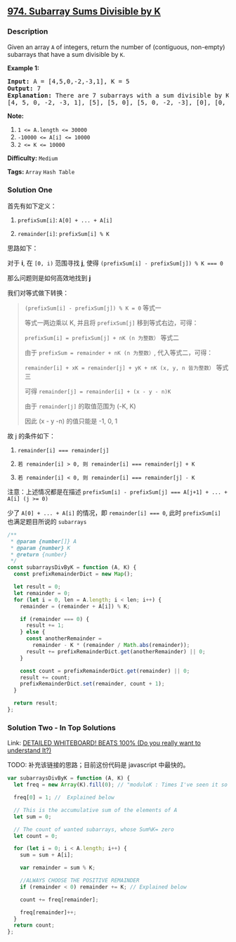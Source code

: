 ## [974. Subarray Sums Divisible by K](https://leetcode.com/problems/subarray-sums-divisible-by-k/)

### Description

<p>Given an array <code>A</code> of integers, return the number of (contiguous, non-empty) subarrays that have a sum divisible by <code>K</code>.</p>

<div>
<p><strong>Example 1:</strong></p>

<pre>
<strong>Input: </strong>A = <span id="example-input-1-1">[4,5,0,-2,-3,1]</span>, K = <span id="example-input-1-2">5</span>
<strong>Output: </strong><span id="example-output-1">7</span>
<strong>Explanation: </strong>There are 7 subarrays with a sum divisible by K = 5:
[4, 5, 0, -2, -3, 1], [5], [5, 0], [5, 0, -2, -3], [0], [0, -2, -3], [-2, -3]
</pre>

<p><strong>Note:</strong></p>

<ol>
  <li><code>1 &lt;= A.length &lt;= 30000</code></li>
  <li><code>-10000 &lt;= A[i] &lt;= 10000</code></li>
  <li><code>2 &lt;= K &lt;= 10000</code></li>
</ol>
</div>

**Difficulty:** `Medium`

**Tags:** `Array` `Hash Table`

### Solution One

首先有如下定义：

1. `prefixSum[i]`: `A[0] + ... + A[i]`

2. `remainder[i]`: `prefixSum[i] % K`

思路如下：

对于 **i**, 在 `[0, i)` 范围寻找 **j**, 使得 `(prefixSum[i] - prefixSum[j]) % K === 0`

那么问题则是如何高效地找到 **j**

我们对等式做下转换：

> `(prefixSum[i] - prefixSum[j]) % K = 0` 等式一
>
> 等式一两边乘以 K, 并且将 `prefixSum[j]` 移到等式右边，可得：
>
> `prefixSum[i] = prefixSum[j] + nK (n 为整数）` 等式二
>
> 由于 `prefixSum = remainder + nK (n 为整数）`, 代入等式二，可得：
>
> `remainder[i] + xK = remainder[j] + yK + nK (x, y, n 皆为整数）` 等式三
>
> 可得 `remainder[j] = remainder[i] + (x - y - n)K`
>
> 由于 `remainder[j]` 的取值范围为 (-K, K)
>
> 因此 (x - y -n) 的值只能是 -1, 0, 1

故 j 的条件如下：

1. `remainder[i] === remainder[j]`

2. `若 remainder[i] > 0, 则 remainder[i] === remainder[j] + K`

3. `若 remainder[i] < 0, 则 remainder[i] === remainder[j] - K`

注意：上述情况都是在描述 `prefixSum[i] - prefixSum[j] === A[j+1] + ... + A[i] (j >= 0)`

少了 `A[0] + ... + A[i]` 的情况，即 `remainder[i] === 0`, 此时 `prefixSum[i]` 也满足题目所说的 `subarrays`

```javascript
/**
 * @param {number[]} A
 * @param {number} K
 * @return {number}
 */
const subarraysDivByK = function (A, K) {
  const prefixRemainderDict = new Map();

  let result = 0;
  let remainder = 0;
  for (let i = 0, len = A.length; i < len; i++) {
    remainder = (remainder + A[i]) % K;

    if (remainder === 0) {
      result += 1;
    } else {
      const anotherRemainder =
        remainder - K * (remainder / Math.abs(remainder));
      result += prefixRemainderDict.get(anotherRemainder) || 0;
    }

    const count = prefixRemainderDict.get(remainder) || 0;
    result += count;
    prefixRemainderDict.set(remainder, count + 1);
  }

  return result;
};
```

### Solution Two - In Top Solutions

Link: [DETAILED WHITEBOARD! BEATS 100% (Do you really want to understand It?)](<https://leetcode.com/problems/subarray-sums-divisible-by-k/discuss/413234/DETAILED-WHITEBOARD!-BEATS-100-(Do-you-really-want-to-understand-It)>)

TODO: 补充该链接的思路；目前这份代码是 javascript 中最快的。

```javascript
var subarraysDivByK = function (A, K) {
  let freq = new Array(K).fill(0); // "moduloK : Times I've seen it so far"

  freq[0] = 1; //  Explained below

  // This is the accumulative sum of the elements of A
  let sum = 0;

  // The count of wanted subarrays, whose Sum%K= zero
  let count = 0;

  for (let i = 0; i < A.length; i++) {
    sum = sum + A[i];

    var remainder = sum % K;

    //ALWAYS CHOOSE THE POSITIVE REMAINDER
    if (remainder < 0) remainder += K; // Explained below

    count += freq[remainder];

    freq[remainder]++;
  }
  return count;
};
```
